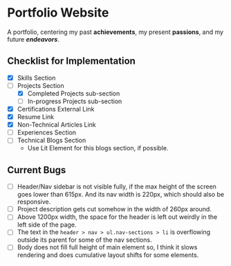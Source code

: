 # Portfolio Website

A portfolio, centering my past **achievements**, my present **passions**, and my future ***endeavors***.

## Checklist for Implementation

- [x] Skills Section
- [ ] Projects Section
    - [x] Completed Projects sub-section
    - [ ] In-progress Projects sub-section
- [x] Certifications External Link
- [x] Resume Link
- [x] Non-Technical Articles Link
- [ ] Experiences Section
- [ ] Technical Blogs Section
    - Use Lit Element for this blogs section, if possible.

## Current Bugs

- [ ] Header/Nav sidebar is not visible fully, if the max height of the screen goes lower than 615px. And its nav width is 220px, which should also be responsive. 
- [ ] Project description gets cut somehow in the width of 260px around.
- [ ] Above 1200px width, the space for the header is left out weirdly in the left side of the page.
- [ ] The text in the `header > nav > ul.nav-sections > li` is overflowing outside its parent for some of the nav sections.
- [ ] Body does not fill full height of main element so, I think it slows rendering and does cumulative layout shifts for some elements.
